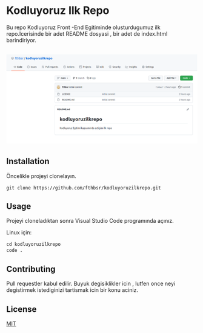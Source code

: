 # Kodluyoruz Ilk Repo
Bu repo Kodluyoruz Front -End Egitiminde olusturdugumuz ilk repo.Icerisinde bir adet README dosyasi , bir adet de index.html barindiriyor.

![](IMG/odev1.png)
--------------------------
## Installation
Öncelikle projeyi clonelayın.
```
git clone https://github.com/fthbsr/kodluyoruzilkrepo.git
```
## Usage
Projeyi cloneladıktan sonra Visual Studio Code programında açınız.

Linux için:
```
cd kodluyoruzilkrepo
code .
```
## Contributing
Pull requestler kabul edilir. Buyuk degisiklikler icin , lutfen once neyi degistirmek istediginizi tartismak icin bir konu aciniz.

## License

[MIT]('https://opensource.org/licenses/MIT')